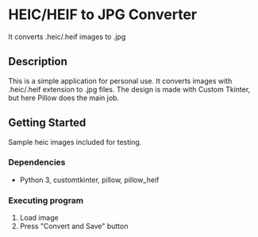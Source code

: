 # HEIC/HEIF to JPG Converter

It converts .heic/.heif images to .jpg

## Description

This is a simple application for personal use.
It converts images with .heic/.heif extension to .jpg files. 
The design is made with Custom Tkinter, but here Pillow does the main job.

## Getting Started

Sample heic images included for testing.

### Dependencies

* Python 3, customtkinter, pillow, pillow_heif

### Executing program

1. Load image
2. Press "Convert and Save" button
